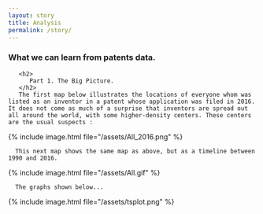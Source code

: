 ```yaml
---
layout: story
title: Analysis
permalink: /story/
---
```


   <div class="story-text">
	   <h3>
	      What we can learn from patents data.
	   </h3>
	   
	   <h2>
	      Part 1. The Big Picture.
	   </h2>
	   The first map below illustrates the locations of everyone whom was listed as an inventor in a patent whose application was filed in 2016. It does not come as much of a surprise that inventors are spread out all around the world, with some higher-density centers. These centers are the usual suspects :   
   </div>
   
   
   {% include image.html file="/assets/All_2016.png" %}
   
   <div class="story-text">
   
      This next map shows the same map as above, but as a timeline between 1990 and 2016.
      
   </div>
   
   {% include image.html file="/assets/All.gif" %}
   
   <div class="story-text">
   
      The graphs shown below...
      
   </div>
   
   {% include image.html file="/assets/tsplot.png" %}
   
